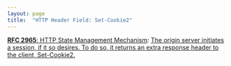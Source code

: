 ```yaml
---
layout: page
title:  "HTTP Header Field: Set-Cookie2"
---
```


[**RFC 2965**: HTTP State Management Mechanism](/specs/IETF/RFC/2965 "This document specifies a way to create a stateful session with Hypertext Transfer Protocol (HTTP) requests and responses. It describes three new headers, Cookie, Cookie2, and Set-Cookie2, which carry state information between participating origin servers and user agents. The method described here differs from Netscape's Cookie proposal [Netscape], but it can interoperate with HTTP/1.0 user agents that use Netscape's method."): [The origin server initiates a session, if it so desires. To do so, it returns an extra response header to the client, Set-Cookie2.]()

